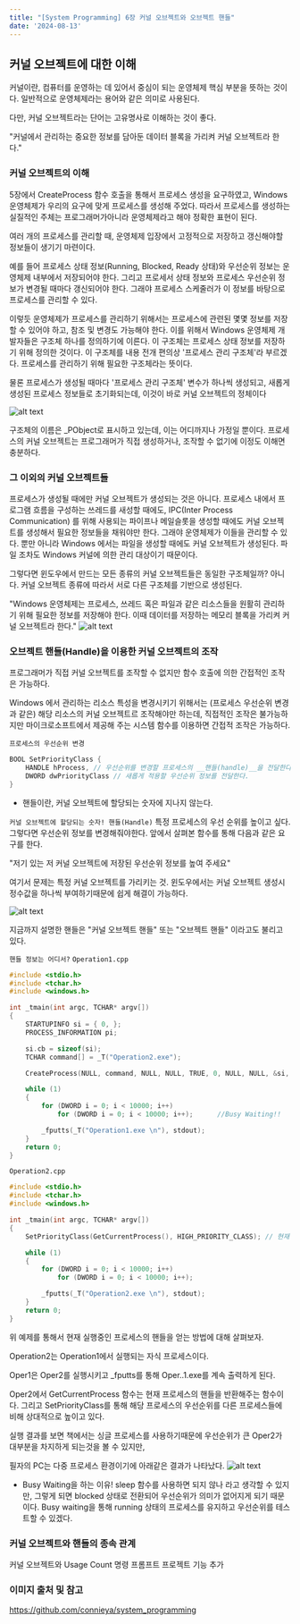 ```yaml
---
title: "[System Programming] 6장 커널 오브젝트와 오브젝트 핸들"
date: '2024-08-13'
---
```

## 커널 오브젝트에 대한 이해
커널이란, 컴퓨터를 운영하는 데 있어서 중심이 되는 운영체제 핵심 부분을 뜻하는 것이다. 일반적으로 운영체제라는 용어와 같은 의미로 사용된다.

다만, 커널 오브젝트라는 단어는 고유명사로 이해하는 것이 좋다. 

"커널에서 관리하는 중요한 정보를 담아둔 데이터 블록을 가리켜 커널 오브젝트라 한다."

### 커널 오브젝트의 이해
5장에서 CreateProcess 함수 호출을 통해서 프로세스 생성을 요구하였고, Windows 운영체제가 우리의 요구에 맞게 프로세스를 생성해 주었다. 따라서 프로세스를 생성하는 실질적인 주체는 프로그래머가아니라 운영체제라고 해야 정확한 표현이 된다.

여러 개의 프로세스를 관리할 때, 운영체제 입장에서 고정적으로 저장하고 갱신해야할 정보들이 생기기 마련이다.

예를 들어 프로세스 상태 정보(Running, Blocked, Ready 상태)와 우선순위 정보는 운영체제 내부에서 저장되어야 한다. 그리고 프로세서 상태 정보와 프로세스 우선순위 정보가 변경될 때마다 갱신되어야 한다. 그래야 프로세스 스케줄러가 이 정보를 바탕으로 프로세스를 관리할 수 있다.

이렇듯 운영체제가 프로세스를 관리하기 위해서는 프로세스에 관련된 몇몇 정보를 저장할 수 있어야 하고, 참조 및 변경도 가능해야 한다. 이를 위해서 Windows 운영체제 개발자들은 구조체 하나를 정의하기에 이른다. 이 구조체는 프로세스 상태 정보를 저장하기 위해 정의한 것이다. 이 구조체를 내용 전개 편의상 '프로세스 관리 구조체'라 부르겠다. 프로세스를 관리하기 위해 필요한 구조체라는 뜻이다.

물론 프로세스가 생성될 때마다 '프로세스 관리 구조체' 변수가 하나씩 생성되고, 새롭게 생성된 프로세스 정보들로 초기화되는데, 이것이 바로 커널 오브젝트의 정체이다

![alt text](image-31.png)

구조체의 이름은 _PObject로 표시하고 있는데, 이는 어디까지나 가정일 뿐이다. 프로세스의 커널 오브젝트는 프로그래머가 직접 생성하거나, 조작할 수 없기에 이정도 이해면 충분하다.

### 그 이외의 커널 오브젝트들
프로세스가 생성될 때에만 커널 오브젝트가 생성되는 것은 아니다. 프로세스 내에서 프로그램 흐름을 구성하는 쓰레드를 새성할 때에도, IPC(Inter Process Communication) 를 위해 사용되는 파이프나 메일슬롯을 생성할 때에도 커널 오브젝트를 생성해서 필요한 정보들을 채워야만 한다. 그래야 운영체제가 이들을 관리할 수 있다. 뿐만 아니라 Windows 에서는 파일을 생성할 때에도 커널 오브젝트가 생성된다. 파일 조차도 Windows 커널에 의한 관리 대상이기 때문이다.

그렇다면 윈도우에서 만드는 모든 종류의 커널 오브젝트들은 동일한 구조체일까? 아니다. 커널 오브젝트 종류에 따라서 서로 다른 구조체를 기반으로 생성된다.

"Windows 운영체제는 프로세스, 쓰레드 혹은 파일과 같은 리소스들을  원활히 관리하기 위해 필요한 정보를 저장해야 한다.  이때 데이터를 저장하는 메모리 블록을 가리켜 커널 오브젝트라 한다."
![alt text](image-32.png)

### 오브젝트 핸들(Handle)을 이용한 커널 오브젝트의 조작
프로그래머가 직접 커널 오브젝트를 조작할 수 없지만 함수 호출에 의한 간접적인 조작은 가능하다.

Windows 에서 관리하는 리소스 특성을 변경시키기 위해서는 (프로세스 우선순위 변경과 같은) 해당 리소스의 커널 오브젝트르 조작해야만 하는데, 직접적인 조작은 불가능하지만 마이크로소프트에서 제공해 주는 시스템 함수를 이용하면 간접적 조작은 가능하다.

`프로세스의 우선순위 변경`
``` cpp
BOOL SetPriorityClass {
	HANDLE hProcess, // 우선순위를 변경할 프로세스의 __핸들(handle)__을 전달한다.
	DWORD dwPriorityClass // 새롭게 적용할 우선순위 정보를 전달한다.
}
```
* 핸들이란, 커널 오브젝트에 할당되는 숫자에 지나지 않는다.

`커널 오브젝트에 할당되는 숫자! 핸들(Handle)`
특정 프로세스의 우선 순위를 높이고 싶다.
그렇다면 우선순위 정보를 변경해줘야한다. 앞에서 살펴본 함수를 통해 다음과 같은 요구를 한다.

"저기 있는 저 커널 오브젝트에 저장된 우선순위 정보를 높여 주세요"

여기서 문제는 특정 커널 오브젝트를 가리키는 것. 윈도우에서는 커널 오브젝트 생성시 정수값을 하나씩 부여하기때문에 쉽게 해결이 가능하다.

![alt text](image-33.png)

지금까지 설명한 핸들은 "커널 오브젝트 핸들" 또는 "오브젝트 핸들" 이라고도 불리고 있다.

`핸들 정보는 어디서?`
`Operation1.cpp`
```cpp
#include <stdio.h>
#include <tchar.h>
#include <windows.h>

int _tmain(int argc, TCHAR* argv[])
{
	STARTUPINFO si = { 0, };
	PROCESS_INFORMATION pi;

	si.cb = sizeof(si);
	TCHAR command[] = _T("Operation2.exe");

	CreateProcess(NULL, command, NULL, NULL, TRUE, 0, NULL, NULL, &si, &pi);

	while (1)
	{
		for (DWORD i = 0; i < 10000; i++)
			for (DWORD i = 0; i < 10000; i++);		//Busy Waiting!!

		_fputts(_T("Operation1.exe \n"), stdout);
	}
	return 0;
}
```
`Operation2.cpp`
```cpp
#include <stdio.h>
#include <tchar.h>
#include <windows.h>

int _tmain(int argc, TCHAR* argv[])
{
	SetPriorityClass(GetCurrentProcess(), HIGH_PRIORITY_CLASS); // 현재 프로세스의 핸들 넘버로 프로세스에 접근하여 두번째 인자의 우선순위로 설정해주는 함수

	while (1)
	{
		for (DWORD i = 0; i < 10000; i++)
			for (DWORD i = 0; i < 10000; i++);

		_fputts(_T("Operation2.exe \n"), stdout);
	}
	return 0;
}
```
위 예제를 통해서 현재 실행중인 프로세스의 핸들을 얻는 방법에 대해 살펴보자.

Operation2는 Operation1에서 실행되는 자식 프로세스이다.

Oper1은 Oper2를 실행시키고 _fputts를 통해 Oper..1.exe를 계속 출력하게 된다.

Oper2에서 GetCurrentProcess 함수는 현재 프로세스의 핸들을 반환해주는 함수이다.
그리고 SetPriorityClass를 통해 해당 프로세스의 우선순위를 다른 프로세스들에 비해 상대적으로 높이고 있다.

실행 결과를 보면 책에서는 싱글 프로세스를 사용하기때문에 우선순위가 큰 Oper2가 대부분을 차지하게 되는것을 볼 수 있지만,

필자의 PC는 다중 프로세스 환경이기에 아래같은 결과가 나타났다.
![alt text](image-34.png)

* Busy Waiting을 하는 이유!
sleep 함수를 사용하면 되지 않나 라고 생각할 수 있지만, 그렇게 되면 blocked 상태로 전환되어 우선순위가 의미가 없어지게 되기 때문이다. Busy waiting을 통해 running 상태의 프로세스를 유지하고 우선순위를 테스트할 수 있겠다.

### 커널 오브젝트와 핸들의 종속 관계
커널 오브젝트와 Usage Count
명령 프롬프트 프로젝트 기능 추가

### 이미지 출처 및 참고
https://github.com/connieya/system_programming